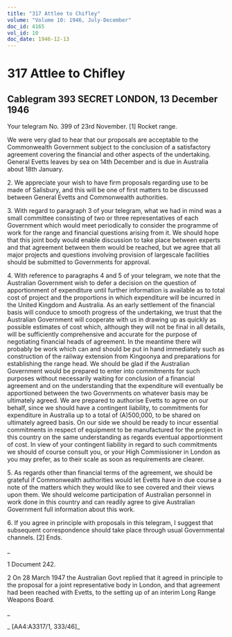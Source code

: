 ```yaml
---
title: "317 Attlee to Chifley"
volume: "Volume 10: 1946, July-December"
doc_id: 4165
vol_id: 10
doc_date: 1946-12-13
---
```


# 317 Attlee to Chifley

## Cablegram 393 SECRET LONDON, 13 December 1946

Your telegram No. 399 of 23rd November. [1] Rocket range.

We were very glad to hear that our proposals are acceptable to the Commonwealth Government subject to the conclusion of a satisfactory agreement covering the financial and other aspects of the undertaking. General Evetts leaves by sea on 14th December and is due in Australia about 18th January.

2\. We appreciate your wish to have firm proposals regarding use to be made of Salisbury, and this will be one of first matters to be discussed between General Evetts and Commonwealth authorities.

3\. With regard to paragraph 3 of your telegram, what we had in mind was a small committee consisting of two or three representatives of each Government which would meet periodically to consider the programme of work for the range and financial questions arising from it. We should hope that this joint body would enable discussion to take place between experts and that agreement between them would be reached, but we agree that all major projects and questions involving provision of largescale facilities should be submitted to Governments for approval.

4\. With reference to paragraphs 4 and 5 of your telegram, we note that the Australian Government wish to defer a decision on the question of apportionment of expenditure until further information is available as to total cost of project and the proportions in which expenditure will be incurred in the United Kingdom and Australia. As an early settlement of the financial basis will conduce to smooth progress of the undertaking, we trust that the Australian Government will cooperate with us in drawing up as quickly as possible estimates of cost which, although they will not be final in all details, will be sufficiently comprehensive and accurate for the purpose of negotiating financial heads of agreement. In the meantime there will probably be work which can and should be put in hand immediately such as construction of the railway extension from Kingoonya and preparations for establishing the range head. We should be glad if the Australian Government would be prepared to enter into commitments for such purposes without necessarily waiting for conclusion of a financial agreement and on the understanding that the expenditure will eventually be apportioned between the two Governments on whatever basis may be ultimately agreed. We are prepared to authorise Evetts to agree on our behalf, since we should have a contingent liability, to commitments for expenditure in Australia up to a total of (A)500,000, to be shared on ultimately agreed basis. On our side we should be ready to incur essential commitments in respect of equipment to be manufactured for the project in this country on the same understanding as regards eventual apportionment of cost. In view of your contingent liability in regard to such commitments we should of course consult you, or your High Commissioner in London as you may prefer, as to their scale as soon as requirements are clearer.

5\. As regards other than financial terms of the agreement, we should be grateful if Commonwealth authorities would let Evetts have in due course a note of the matters which they would like to see covered and their views upon them. We should welcome participation of Australian personnel in work done in this country and can readily agree to give Australian Government full information about this work.

6\. If you agree in principle with proposals in this telegram, I suggest that subsequent correspondence should take place through usual Governmental channels. [2] Ends.

_

1 Document 242.

2 On 28 March 1947 the Australian Govt replied that it agreed in principle to the proposal for a joint representative body in London, and that agreement had been reached with Evetts, to the setting up of an interim Long Range Weapons Board.

_

_ [AA4:A3317/1, 333/46]_
